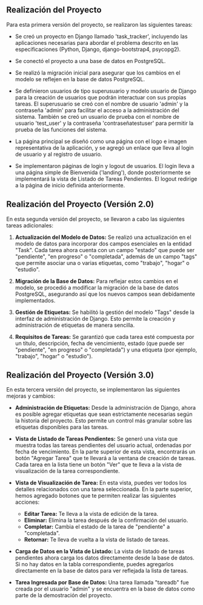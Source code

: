 ## Realización del Proyecto

Para esta primera versión del proyecto, se realizaron las siguientes tareas:

- Se creó un proyecto en Django llamado 'task_tracker', incluyendo las aplicaciones necesarias para abordar el problema descrito en las especificaciones (Python, Django, django-bootstrap4, psycopg2).

- Se conectó el proyecto a una base de datos en PostgreSQL.

- Se realizó la migración inicial para asegurar que los cambios en el modelo se reflejen en la base de datos PostgreSQL.

- Se definieron usuarios de tipo superusuario y modelo usuario de Django para la creación de usuarios que podrán interactuar con sus propias tareas. El superusuario se creó con el nombre de usuario 'admin' y la contraseña 'admin' para facilitar el acceso a la administración del sistema. También se creó un usuario de prueba con el nombre de usuario 'test_user' y la contraseña 'contraseñatestuser' para permitir la prueba de las funciones del sistema.

- La página principal se diseñó como una página con el logo e imagen representativa de la aplicación, y se agregó un enlace que lleva al login de usuario y al registro de usuario.

- Se implementaron páginas de login y logout de usuarios. El login lleva a una página simple de Bienvenida ('landing'), donde posteriormente se implementará la vista de Listado de Tareas Pendientes. El logout redirige a la página de inicio definida anteriormente.

## Realización del Proyecto (Versión 2.0)

En esta segunda versión del proyecto, se llevaron a cabo las siguientes tareas adicionales:

1. **Actualización del Modelo de Datos:** Se realizó una actualización en el modelo de datos para incorporar dos campos esenciales en la entidad "Task". Cada tarea ahora cuenta con un campo "estado" que puede ser "pendiente", "en progreso" o "completada", además de un campo "tags" que permite asociar una o varias etiquetas, como "trabajo", "hogar" o "estudio".

2. **Migración de la Base de Datos:** Para reflejar estos cambios en el modelo, se procedió a modificar la migración de la base de datos PostgreSQL, asegurando así que los nuevos campos sean debidamente implementados.

3. **Gestión de Etiquetas:** Se habilitó la gestión del modelo "Tags" desde la interfaz de administración de Django. Esto permite la creación y administración de etiquetas de manera sencilla.

4. **Requisitos de Tareas:** Se garantizó que cada tarea esté compuesta por un título, descripción, fecha de vencimiento, estado (que puede ser "pendiente", "en progreso" o "completada") y una etiqueta (por ejemplo, "trabajo", "hogar" o "estudio").

## Realización del Proyecto (Versión 3.0)

En esta tercera versión del proyecto, se implementaron las siguientes mejoras y cambios:

- **Administración de Etiquetas:** Desde la administración de Django, ahora es posible agregar etiquetas que sean estrictamente necesarias según la historia del proyecto. Esto permite un control más granular sobre las etiquetas disponibles para las tareas.

- **Vista de Listado de Tareas Pendientes:** Se generó una vista que muestra todas las tareas pendientes del usuario actual, ordenadas por fecha de vencimiento. En la parte superior de esta vista, encontrarás un botón "Agregar Tarea" que te llevará a la ventana de creación de tareas. Cada tarea en la lista tiene un botón "Ver" que te lleva a la vista de visualización de la tarea correspondiente.

- **Vista de Visualización de Tarea:** En esta vista, puedes ver todos los detalles relacionados con una tarea seleccionada. En la parte superior, hemos agregado botones que te permiten realizar las siguientes acciones:

  - **Editar Tarea:** Te lleva a la vista de edición de la tarea.
  - **Eliminar:** Elimina la tarea después de la confirmación del usuario.
  - **Completar:** Cambia el estado de la tarea de "pendiente" a "completada".
  - **Retornar:** Te lleva de vuelta a la vista de listado de tareas.

- **Carga de Datos en la Vista de Listado:** La vista de listado de tareas pendientes ahora carga los datos directamente desde la base de datos. Si no hay datos en la tabla correspondiente, puedes agregarlos directamente en la base de datos para ver reflejada la lista de tareas.

- **Tarea Ingresada por Base de Datos:** Una tarea llamada "tareadb" fue creada por el usuario "admin" y se encuentra en la base de datos como parte de la demostración del proyecto.
